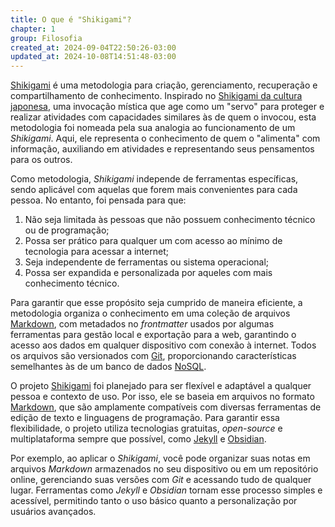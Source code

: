 ```yaml
---
title: O que é "Shikigami"?
chapter: 1
group: Filosofia
created_at: 2024-09-04T22:50:26-03:00
updated_at: 2024-10-08T14:51:48-03:00
---
```


[Shikigami](../api/sementes/2024/07/07/Shikigami.md) é uma metodologia para criação, gerenciamento, recuperação e compartilhamento de conhecimento. Inspirado no [Shikigami da cultura japonesa](../Shikigami.md), uma invocação mística que age como um "servo" para proteger e realizar atividades com capacidades similares às de quem o invocou, esta metodologia foi nomeada pela sua analogia ao funcionamento de um *Shikigami*. Aqui, ele representa o conhecimento de quem o "alimenta" com informação, auxiliando em atividades e representando seus pensamentos para os outros.

Como metodologia, *Shikigami* independe de ferramentas específicas, sendo aplicável com aquelas que forem mais convenientes para cada pessoa. No entanto, foi pensada para que:

1. Não seja limitada às pessoas que não possuem conhecimento técnico ou de programação;
2. Possa ser prático para qualquer um com acesso ao mínimo de tecnologia para acessar a internet;
3. Seja independente de ferramentas ou sistema operacional;
4. Possa ser expandida e personalizada por aqueles com mais conhecimento técnico.

Para garantir que esse propósito seja cumprido de maneira eficiente, a metodologia organiza o conhecimento em uma coleção de arquivos [Markdown](../api/rascunhos/2024/07/08/Markdown.md), com metadados no *frontmatter* usados por algumas ferramentas para gestão local e exportação para a web, garantindo o acesso aos dados em qualquer dispositivo com conexão à internet. Todos os arquivos são versionados com [Git](../api/rascunhos/2024/06/08/Git.md), proporcionando características semelhantes às de um banco de dados [NoSQL](NoSQL).

O projeto [Shikigami](../api/sementes/2024/07/07/Shikigami.md) foi planejado para ser flexível e adaptável a qualquer pessoa e contexto de uso. Por isso, ele se baseia em arquivos no formato [Markdown](../api/rascunhos/2024/07/08/Markdown.md), que são amplamente compatíveis com diversas ferramentas de edição de texto e linguagens de programação. Para garantir essa flexibilidade, o projeto utiliza tecnologias gratuitas, *open-source* e multiplataforma sempre que possível, como [Jekyll](../api/entrada/2024/07/10/Jekyll.md) e [Obsidian](../api/sementes/2024/07/08/Obsidian.md).

Por exemplo, ao aplicar o *Shikigami*, você pode organizar suas notas em arquivos *Markdown* armazenados no seu dispositivo ou em um repositório online, gerenciando suas versões com *Git* e acessando tudo de qualquer lugar. Ferramentas como *Jekyll* e *Obsidian* tornam esse processo simples e acessível, permitindo tanto o uso básico quanto a personalização por usuários avançados.
